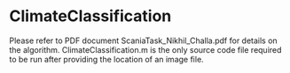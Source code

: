 # ClimateClassification

Please refer to PDF document ScaniaTask_Nikhil_Challa.pdf for details on the algorithm. ClimateClassification.m is the only source code file required to be run after providing the location of an image file.

